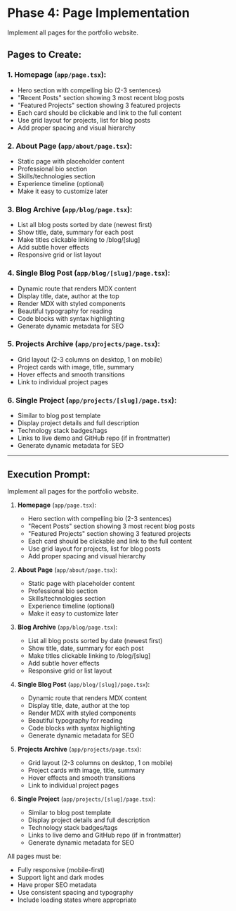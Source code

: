 # Phase 4: Page Implementation

Implement all pages for the portfolio website.

## Pages to Create:

### 1. Homepage (`app/page.tsx`):
- Hero section with compelling bio (2-3 sentences)
- "Recent Posts" section showing 3 most recent blog posts
- "Featured Projects" section showing 3 featured projects
- Each card should be clickable and link to the full content
- Use grid layout for projects, list for blog posts
- Add proper spacing and visual hierarchy

### 2. About Page (`app/about/page.tsx`):
- Static page with placeholder content
- Professional bio section
- Skills/technologies section
- Experience timeline (optional)
- Make it easy to customize later

### 3. Blog Archive (`app/blog/page.tsx`):
- List all blog posts sorted by date (newest first)
- Show title, date, summary for each post
- Make titles clickable linking to /blog/[slug]
- Add subtle hover effects
- Responsive grid or list layout

### 4. Single Blog Post (`app/blog/[slug]/page.tsx`):
- Dynamic route that renders MDX content
- Display title, date, author at the top
- Render MDX with styled components
- Beautiful typography for reading
- Code blocks with syntax highlighting
- Generate dynamic metadata for SEO

### 5. Projects Archive (`app/projects/page.tsx`):
- Grid layout (2-3 columns on desktop, 1 on mobile)
- Project cards with image, title, summary
- Hover effects and smooth transitions
- Link to individual project pages

### 6. Single Project (`app/projects/[slug]/page.tsx`):
- Similar to blog post template
- Display project details and full description
- Technology stack badges/tags
- Links to live demo and GitHub repo (if in frontmatter)
- Generate dynamic metadata for SEO

---

## Execution Prompt:

Implement all pages for the portfolio website.

1. **Homepage** (`app/page.tsx`):
   - Hero section with compelling bio (2-3 sentences)
   - "Recent Posts" section showing 3 most recent blog posts
   - "Featured Projects" section showing 3 featured projects
   - Each card should be clickable and link to the full content
   - Use grid layout for projects, list for blog posts
   - Add proper spacing and visual hierarchy

2. **About Page** (`app/about/page.tsx`):
   - Static page with placeholder content
   - Professional bio section
   - Skills/technologies section
   - Experience timeline (optional)
   - Make it easy to customize later

3. **Blog Archive** (`app/blog/page.tsx`):
   - List all blog posts sorted by date (newest first)
   - Show title, date, summary for each post
   - Make titles clickable linking to /blog/[slug]
   - Add subtle hover effects
   - Responsive grid or list layout

4. **Single Blog Post** (`app/blog/[slug]/page.tsx`):
   - Dynamic route that renders MDX content
   - Display title, date, author at the top
   - Render MDX with styled components
   - Beautiful typography for reading
   - Code blocks with syntax highlighting
   - Generate dynamic metadata for SEO

5. **Projects Archive** (`app/projects/page.tsx`):
   - Grid layout (2-3 columns on desktop, 1 on mobile)
   - Project cards with image, title, summary
   - Hover effects and smooth transitions
   - Link to individual project pages

6. **Single Project** (`app/projects/[slug]/page.tsx`):
   - Similar to blog post template
   - Display project details and full description
   - Technology stack badges/tags
   - Links to live demo and GitHub repo (if in frontmatter)
   - Generate dynamic metadata for SEO

All pages must be:
- Fully responsive (mobile-first)
- Support light and dark modes
- Have proper SEO metadata
- Use consistent spacing and typography
- Include loading states where appropriate
